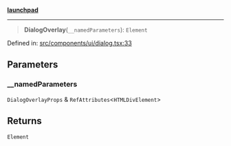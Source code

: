 [**launchpad**](index.md)

***

> **DialogOverlay**(`__namedParameters`): `Element`

Defined in: [src/components/ui/dialog.tsx:33](https://github.com/victorbratov/launchpad/blob/35b0965dd86b05a55a9206d809917613bd599c25/src/components/ui/dialog.tsx#L33)

## Parameters

### \_\_namedParameters

`DialogOverlayProps` & `RefAttributes`\<`HTMLDivElement`\>

## Returns

`Element`
